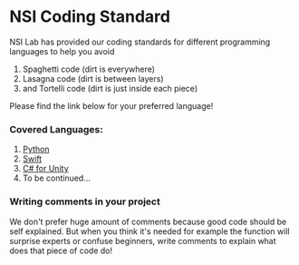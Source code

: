 # NSI Coding Standard

NSI Lab has provided our coding standards for different programming languages to help you avoid 
1. Spaghetti code (dirt is everywhere)
2. Lasagna code (dirt is between layers) 
3. and Tortelli code (dirt is just inside each piece)

Please find the link below for your preferred language!

### Covered Languages:
1. [Python](docs/python-standard.md)
2. [Swift](docs/swift-standard.md)
3. [C# for Unity](docs/csharp-unity-standard.md)
4. To be continued...

### Writing comments in your project
We don't prefer huge amount of comments because good code should be self explained. But when you think it's needed for example the function will surprise experts or confuse beginners, write comments to explain what does that piece of code do!

